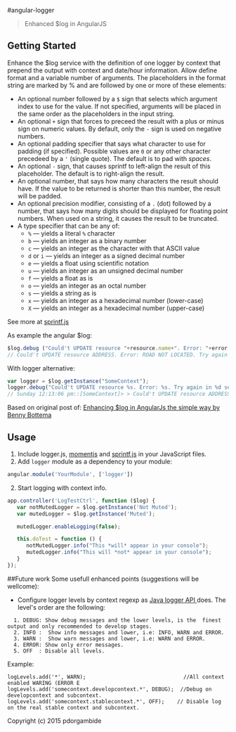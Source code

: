 #angular-logger
> Enhanced $log in AngularJS

## Getting Started
Enhance the $log service with the definition of one logger by context that prepend the output with context and  date/hour information.
Allow define format and a variable number of arguments. The placeholders in the format string are marked by % and are followed by one or more of these elements:
* An optional number followed by a `$` sign that selects which argument index to use for the value. If not specified, arguments will be placed in the same order as the placeholders in the input string.
* An optional `+` sign that forces to preceed the result with a plus or minus sign on numeric values. By default, only the `-` sign is used on negative numbers.
* An optional padding specifier that says what character to use for padding (if specified). Possible values are `0` or any other character precedeed by a `'` (single quote). The default is to pad with *spaces*.
* An optional `-` sign, that causes sprintf to left-align the result of this placeholder. The default is to right-align the result.
* An optional number, that says how many characters the result should have. If the value to be returned is shorter than this number, the result will be padded.
* An optional precision modifier, consisting of a `.` (dot) followed by a number, that says how many digits should be displayed for floating point numbers. When used on a string, it causes the result to be truncated.
* A type specifier that can be any of:
    * `%` — yields a literal `%` character
    * `b` — yields an integer as a binary number
    * `c` — yields an integer as the character with that ASCII value
    * `d` or `i` — yields an integer as a signed decimal number
    * `e` — yields a float using scientific notation
    * `u` — yields an integer as an unsigned decimal number
    * `f` — yields a float as is
    * `o` — yields an integer as an octal number
    * `s` — yields a string as is
    * `x` — yields an integer as a hexadecimal number (lower-case)
    * `X` — yields an integer as a hexadecimal number (upper-case)

See more at <a href="https://github.com/alexei/sprintf.js" target="_blank">sprintf.js</a>

As example the angular $log:
```javascript
$log.debug ("Could't UPDATE resource "+resource.name+". Error: "+error.message+". Try again in "+delaySeconds+" seconds.")
// Could't UPDATE resource ADDRESS. Error: ROAD NOT LOCATED. Try again in 5 seconds.
```


With logger alternative:
 ```javascript
var logger = $log.getInstance("SomeContext");
logger.debug("Could't UPDATE resource %s. Error: %s. Try again in %d seconds.", resource.name, error.message, delaySeconds)
// Sunday 12:13:06 pm::[SomeContext]> > Could't UPDATE resource ADDRESS. Error: ROAD NOT LOCATED. Try again in 5 seconds.
 ```

Based on original post of:
<a href="http://blog.projectnibble.org/2013/12/23/enhance-logging-in-angularjs-the-simple-way/" target="_blank">Enhancing $log in AngularJs the simple way by Benny Bottema</a>

## Usage
1. Include logger.js, [momentjs](https://github.com/moment/moment) and [sprintf.js](https://github.com/alexei/sprintf.js) in your JavaScript files.
2. Add `logger` module as a dependency to your module:

 ```javascript
 angular.module('YourModule', ['logger'])
 ```

2. Start logging with context info.

```javascript
app.controller('LogTestCtrl', function ($log) {
   var notMutedLogger = $log.getInstance('Not Muted');
   var mutedLogger = $log.getInstance('Muted');

   mutedLogger.enableLogging(false);

   this.doTest = function () {
      notMutedLogger.info("This *will* appear in your console");
      mutedLogger.info("This will *not* appear in your console");
   }
});
```

##Future work
Some usefull enhanced points (suggestions will be wellcome):
* Configure logger levels by context regexp as <a href="http://docs.oracle.com/javase/8/docs/technotes/guides/logging/overview.html" target="_blank">Java logger API </a> does. The level's order are the following:
```
  1. DEBUG: Show debug messages and the lower levels, is the  finest output and only recommended to develop stages.
  2. INFO :  Show info messages and lower, i.e: INFO, WARN and ERROR.
  3. WARN :  Show warn messages and lower, i.e: WARN and ERROR.
  4. ERROR: Show only error messages.
  5. OFF  : Disable all levels.
```

Example:
   ```
  logLevels.add('*', WARN);                               //All context enabled WARING (ERROR E
  logLevels.add('somecontext.developcontext.*', DEBUG);  //Debug on developcontext and subcontext.
  logLevels.add('somecontext.stablecontext.*', OFF);    // Disable log on the real stable context and subcontext.
   ```

Copyright (c) 2015 pdorgambide
